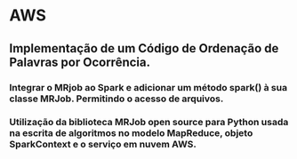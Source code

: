 # AWS
## Implementação de um Código de Ordenação de Palavras por Ocorrência.
### Integrar o MRjob ao Spark e adicionar um método spark() à sua classe MRJob. Permitindo o acesso de arquivos.
### Utilização da biblioteca MRJob open source para Python usada na escrita de algoritmos no modelo MapReduce, objeto SparkContext e o serviço em nuvem AWS.
